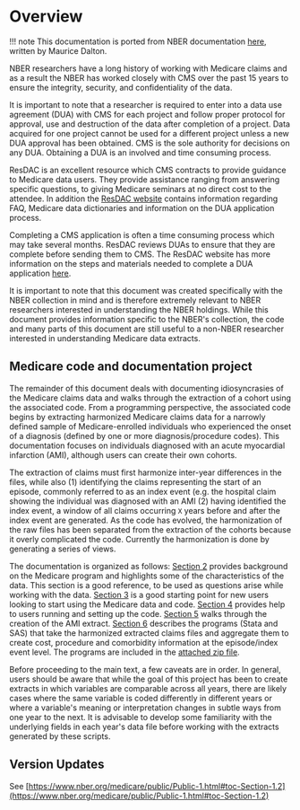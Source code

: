 # Overview

!!! note
    This documentation is ported from NBER documentation [here](https://www.nber.org/medicare/public/Public.html), written by Maurice Dalton.

NBER researchers have a long history of working with Medicare claims and as a result the NBER has worked closely with CMS over the past 15 years to ensure the integrity, security, and confidentiality of the data.

It is important to note that a researcher is required to enter into a data use agreement (DUA) with CMS for each project and follow proper protocol for approval, use and destruction of the data after completion of a project. Data acquired for one project cannot be used for a different project unless a new DUA approval has been obtained. CMS is the sole authority for decisions on any DUA. Obtaining a DUA is an involved and time consuming process.

ResDAC is an excellent resource which CMS contracts to provide guidance to Medicare data users. They provide assistance ranging from answering specific questions, to giving Medicare seminars at no direct cost to the attendee. In addition the [ResDAC website](http://www.resdac.umn.edu/) contains information regarding FAQ, Medicare data dictionaries and information on the DUA application process.

Completing a CMS application is often a time consuming process which may take several months. ResDAC reviews DUAs to ensure that they are complete before sending them to CMS. The ResDAC website has more information on the steps and materials needed to complete a DUA application [here](https://www.resdac.org/cms-data/request/research-identifiable-files).

It is important to note that this document was created specifically with the NBER collection in mind and is therefore extremely relevant to NBER researchers interested in understanding the NBER holdings. While this document provides information specific to the NBER's collection, the code and many parts of this document are still useful to a non-NBER researcher interested in understanding Medicare data extracts.

## Medicare code and documentation project

The remainder of this document deals with documenting idiosyncrasies of the Medicare claims data and walks through the extraction of a cohort using the associated code. From a programming perspective, the associated code begins by extracting harmonized Medicare claims data for a narrowly defined sample of Medicare-enrolled individuals who experienced the onset of a diagnosis (defined by one or more diagnosis/procedure codes). This documentation focuses on individuals diagnosed with an acute myocardial infarction (AMI), although users can create their own cohorts.

The extraction of claims must first harmonize inter-year differences in the files, while also (1) identifying the claims representing the start of an episode, commonly referred to as an index event (e.g. the hospital claim showing the individual was diagnosed with an AMI (2) having identified the index event, a window of all claims occurring `X` years before and after the index event are generated. As the code has evolved, the harmonization of the raw files has been separated from the extraction of the cohorts because it overly complicated the code. Currently the harmonization is done by generating a series of views.

The documentation is organized as follows: [Section 2](2_Background/) provides background on the Medicare program and highlights some of the characteristics of the data. This section is a good reference, to be used as questions arise while working with the data. [Section 3](3_Getting_started_with_SAS/) is a good starting point for new users looking to start using the Medicare data and code. [Section 4](4_constructing_extracts/) provides help to users running and setting up the code. [Section 5](5_manipulating_medicare_extracts/) walks through the creation of the AMI extract. [Section 6](6_costs/) describes the programs (Stata and SAS) that take the harmonized extracted claims files and aggregate them to create cost, procedure and comorbidity information at the episode/index event level. The programs are included in the [attached zip file](https://www.nber.org/medicare/public/MedicareNBER.zip).

Before proceeding to the main text, a few caveats are in order. In general, users should be aware that while the goal of this project has been to create extracts in which variables are comparable across all years, there are likely cases where the same variable is coded differently in different years or where a variable's meaning or interpretation changes in subtle ways from one year to the next. It is advisable to develop some familiarity with the underlying fields in each year's data file before working with the extracts generated by these scripts.

## Version Updates

See [https://www.nber.org/medicare/public/Public-1.html#toc-Section-1.2](https://www.nber.org/medicare/public/Public-1.html#toc-Section-1.2)